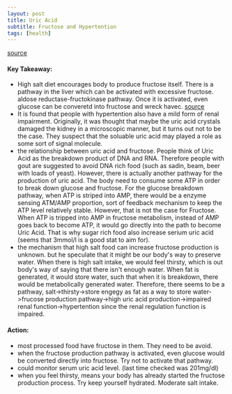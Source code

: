 ```yaml
---
layout: post
title: Uric Acid 
subtitle: Fructose and Hypertention
tags: [health]
---
```


[source](https://peterattiamd.com/rickjohnson/)

#### Key Takeaway:
- High salt diet encourages body to produce fructose itself. There is a pathway in the liver which can be activated with excessive fructose. aldose reductase-fructokinase pathway. Once it is activated, even glucose can be converetd into fructose and wreck havec. [source](/docs/Health/salt.pdf)
- It is found that people with hypertention also have a mild form of renal impairment. Originally, it was thought that maybe the uric acid crystals damaged the kidney in a microscopic manner, but it turns out not to be the case. They suspect that the soluable uric acid may played a role as some sort of signal molecule. 
- the relationship between uric acid and fructose. People think of Uric Acid as the breakdown product of DNA and RNA. Therefore people with gout are suggested to avoid DNA rich food (such as sadin, beam, beer with loads of yeast). However, there is actually another pathway for the production of uric acid. The body need to consume some ATP in order to break down glucose and fructose. For the glucose breakdown pathway, when ATP is striped into AMP, there would be a enzyme sensing ATM/AMP proportion, sort of feedback mechanism to keep the ATP level relatively stable. However, that is not the case for Fructose. When ATP is tripped into AMP in fructose metabolism, instead of AMP goes back to become ATP, it would go directly into the path to become Uric Acid. That is why sugar rich food also increase serium uric acid (seems that 3mmol/l  is a good stat to aim for).
- the mechanism that high salt food can increase fructose production is unknown. but he speculate that it might be our body's way to preserve water. When there is high salt intake, we would feel thirsty, which is out body's way of saying that there isn't enough water. When fat is generated, it would store water, such that when it is breakdown, there would be metabolically generated water. Therefore, there seems to be a pathway, salt->thirsty->store engegy as fat as a way to store water->frucose production pathway->high uric acid production->impaired renal function->hypertention since the renal regulation function is impaired.

#### Action:
- most processed food have fructose in them. They need to be avoid.
- when the fructose production pathway is activated, even glucose would be converted directly into fructose. Try not to activate that pathway.
- could monitor serum uric acid level. (last time checked was 201mg/dl)
- when you feel thirsty, means your body has already started the fructose production process. Try keep yourself hydrated. Moderate salt intake.

